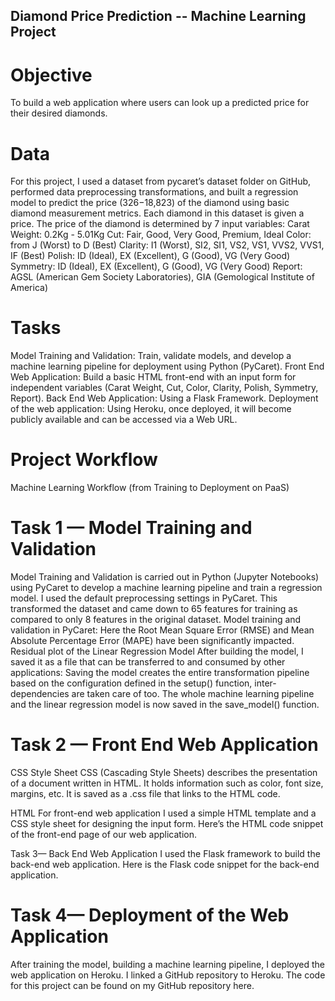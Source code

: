 ## Diamond Price Prediction -- Machine Learning Project 


# Objective
To build a web application where users can look up a predicted price for their desired diamonds.

# Data
For this project, I used a dataset from pycaret’s dataset folder on GitHub, performed data preprocessing transformations, and built a regression model to predict the price ($326-$18,823) of the diamond using basic diamond measurement metrics. Each diamond in this dataset is given a price. The price of the diamond is determined by 7 input variables:
Carat Weight: 0.2Kg - 5.01Kg
Cut: Fair, Good, Very Good, Premium, Ideal
Color: from J (Worst) to D (Best)
Clarity: I1 (Worst), SI2, SI1, VS2, VS1, VVS2, VVS1, IF (Best)
Polish: ID (Ideal), EX (Excellent), G (Good), VG (Very Good)
Symmetry: ID (Ideal), EX (Excellent), G (Good), VG (Very Good)
Report: AGSL (American Gem Society Laboratories), GIA (Gemological Institute of America)

# Tasks
Model Training and Validation: Train, validate models, and develop a machine learning pipeline for deployment using Python (PyCaret).
Front End Web Application: Build a basic HTML front-end with an input form for independent variables (Carat Weight, Cut, Color, Clarity, Polish, Symmetry, Report).
Back End Web Application: Using a Flask Framework.
Deployment of the web application: Using Heroku, once deployed, it will become publicly available and can be accessed via a Web URL.

# Project Workflow
Machine Learning Workflow (from Training to Deployment on PaaS)

# Task 1 — Model Training and Validation
Model Training and Validation is carried out in Python (Jupyter Notebooks) using PyCaret to develop a machine learning pipeline and train a regression model. I used the default preprocessing settings in PyCaret.
This transformed the dataset and came down to 65 features for training as compared to only 8 features in the original dataset.
Model training and validation in PyCaret:
Here the Root Mean Square Error (RMSE) and Mean Absolute Percentage Error (MAPE) have been significantly impacted.
Residual plot of the Linear Regression Model
After building the model, I saved it as a file that can be transferred to and consumed by other applications:
Saving the model creates the entire transformation pipeline based on the configuration defined in the setup() function, inter-dependencies are taken care of too. The whole machine learning pipeline and the linear regression model is now saved in the save_model() function.

# Task 2 — Front End Web Application
CSS Style Sheet
CSS (Cascading Style Sheets) describes the presentation of a document written in HTML. It holds information such as color, font size, margins, etc. It is saved as a .css file that links to the HTML code.

HTML
For front-end web application I used a simple HTML template and a CSS style sheet for designing the input form. Here’s the HTML code snippet of the front-end page of our web application.

Task 3— Back End Web Application
I used the Flask framework to build the back-end web application. Here is the Flask code snippet for the back-end application.

# Task 4— Deployment of the Web Application
After training the model, building a machine learning pipeline, I deployed the web application on Heroku. I linked a GitHub repository to Heroku. The code for this project can be found on my GitHub repository here.

